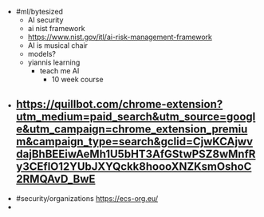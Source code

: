 - #ml/bytesized
	- AI security
	- ai nist framework
	- https://www.nist.gov/itl/ai-risk-management-framework
	- AI is musical chair
	- models?
	- yiannis learning
		- teach me AI
			- 10 week course
- https://quillbot.com/chrome-extension?utm_medium=paid_search&utm_source=google&utm_campaign=chrome_extension_premium&campaign_type=search&gclid=CjwKCAjwvdajBhBEEiwAeMh1U5bHT3AfGStwPSZ8wMnfRy3CEflO12YUbJXYQckk8hoooXNZKsmOshoC2RMQAvD_BwE
	-
- #security/organizations https://ecs-org.eu/
-